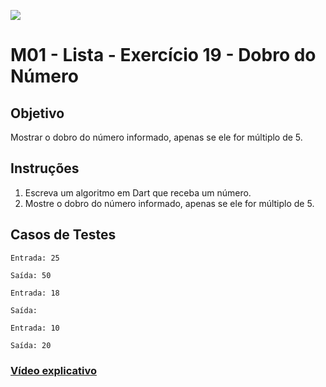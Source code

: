 ﻿![](https://i.imgur.com/xG74tOh.png)

# M01 - Lista - Exercício 19 - Dobro do Número

## Objetivo

Mostrar o dobro do número informado, apenas se ele for múltiplo de 5.

## Instruções

1. Escreva um algoritmo em Dart que receba um número.
2. Mostre o dobro do número informado, apenas se ele for múltiplo de 5.

## Casos de Testes

```
Entrada: 25

Saída: 50
```

```
Entrada: 18

Saída:
```

```
Entrada: 10

Saída: 20
```

### [Vídeo explicativo](https://drive.google.com/file/d/1dQ0fTIm4LVfkbOdULNyEWxnilGvKgcWJ/view?usp=sharing)
